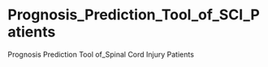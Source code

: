 # Prognosis_Prediction_Tool_of_SCI_Patients
Prognosis Prediction Tool of_Spinal Cord Injury Patients
